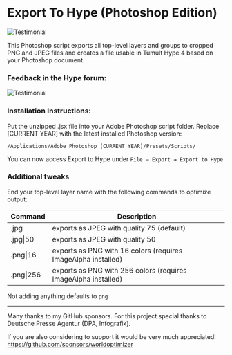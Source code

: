 # Export To Hype (Photoshop Edition)

![Testimonial](https://playground.maxziebell.de/Hype/ExportToHype/ExportToHypePhotoshop.jpg)

This Photoshop script exports all top-level layers and groups to cropped PNG and JPEG files and creates a file usable in Tumult Hype 4 based on your Photoshop document.

### Feedback in the Hype forum:

![Testimonial](https://playground.maxziebell.de/Hype/ExportToHype/testimonial.png)

### Installation Instructions:

Put the unzipped .jsx file into your Adobe Photoshop script folder. Replace [CURRENT YEAR] with the latest installed Photoshop version:

```
/Applications/Adobe Photoshop [CURRENT YEAR]/Presets/Scripts/
```

You can now access Export to Hype under `File → Export → Export to Hype`

### Additional tweaks

End your top-level layer name with the following commands to optimize output:

| Command   | Description                                                    |
|-----------|----------------------------------------------------------------|
| .jpg      | exports as JPEG with quality 75 (default)                      |
| .jpg\|50  | exports as JPEG with quality 50                                |
| .png\|16  | exports as PNG with 16 colors (requires ImageAlpha installed)  |
| .png\|256 | exports as PNG with 256 colors (requires ImageAlpha installed) |

Not adding anything defaults to `png`

---

Many thanks to my GitHub sponsors. For this project special thanks to Deutsche Presse Agentur (DPA, Infografik).

If you are also considering to support it would be very much appreciated!
https://github.com/sponsors/worldoptimizer
